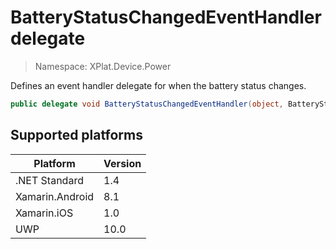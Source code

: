 # BatteryStatusChangedEventHandler delegate

> Namespace: XPlat.Device.Power

Defines an event handler delegate for when the battery status changes.

```csharp
public delegate void BatteryStatusChangedEventHandler(object, BatteryStatusChangedEventArgs)
```

## Supported platforms

| Platform | Version |
| --- | --- |
| .NET Standard | 1.4 |
| Xamarin.Android | 8.1 |
| Xamarin.iOS  | 1.0 |
| UWP | 10.0 | 